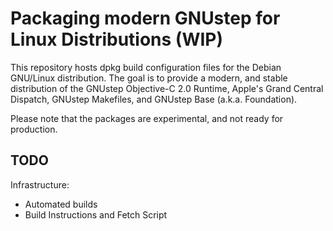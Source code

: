 # Packaging modern GNUstep for Linux Distributions (WIP)

This repository hosts dpkg build configuration files for the Debian GNU/Linux distribution.
The goal is to provide a modern, and stable distribution of the GNUstep Objective-C 2.0 Runtime,
Apple's Grand Central Dispatch, GNUstep Makefiles, and GNUstep Base (a.k.a. Foundation).

Please note that the packages are experimental, and not ready for production.

## TODO
Infrastructure:
- Automated builds
- Build Instructions and Fetch Script
